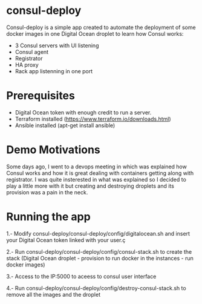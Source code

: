 # consul-deploy

Consul-deploy is a simple app created to automate the deployment of some docker images in one Digital Ocean droplet to learn how Consul works:
- 3 Consul servers with UI listening
- Consul agent
- Registrator
- HA proxy 
- Rack app listenning in one port

# Prerequisites

- Digital Ocean token with enough credit to run a server.
- Terraform installed (https://www.terraform.io/downloads.html)
- Ansible installed (apt-get install ansible)

# Demo Motivations

Some days ago, I went to a devops meeting in which was explained how Consul works and how it is great dealing with containers getting along with registrator.
I was quite insterested in what was explained so I decided to play a little more with it but creating and destroying droplets and its provision was a pain in the neck.

# Running the app

1.- Modify consul-deploy/consul-deploy/config/digitalocean.sh and insert your Digital Ocean token linked with your user.ç

2.- Run consul-deploy/consul-deploy/config/consul-stack.sh to create the stack (Digital Ocean droplet - provision to run docker in the instances - run docker images)

3.- Access to the IP:5000 to aceess to consul user interface

4.- Run consul-deploy/consul-deploy/config/destroy-consul-stack.sh to remove all the images and the droplet
